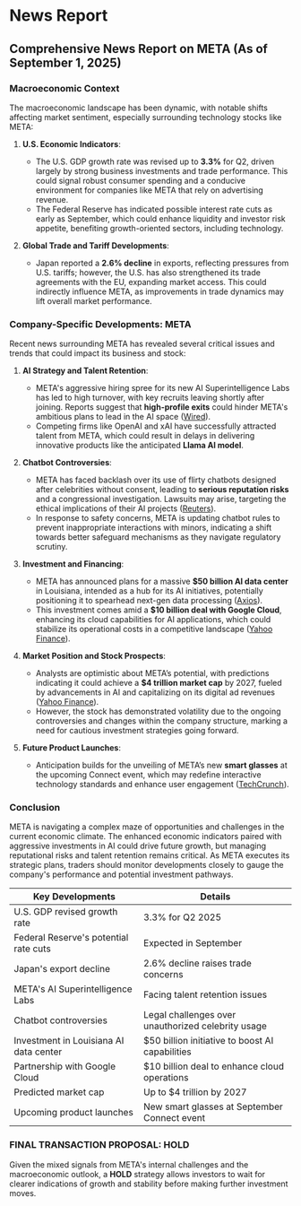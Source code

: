 # News Report

## Comprehensive News Report on META (As of September 1, 2025)

### Macroeconomic Context
The macroeconomic landscape has been dynamic, with notable shifts affecting market sentiment, especially surrounding technology stocks like META:

1. **U.S. Economic Indicators**:
   - The U.S. GDP growth rate was revised up to **3.3%** for Q2, driven largely by strong business investments and trade performance. This could signal robust consumer spending and a conducive environment for companies like META that rely on advertising revenue.
   - The Federal Reserve has indicated possible interest rate cuts as early as September, which could enhance liquidity and investor risk appetite, benefiting growth-oriented sectors, including technology.

2. **Global Trade and Tariff Developments**:
   - Japan reported a **2.6% decline** in exports, reflecting pressures from U.S. tariffs; however, the U.S. has also strengthened its trade agreements with the EU, expanding market access. This could indirectly influence META, as improvements in trade dynamics may lift overall market performance.

### Company-Specific Developments: META

Recent news surrounding META has revealed several critical issues and trends that could impact its business and stock:

1. **AI Strategy and Talent Retention**:
   - META's aggressive hiring spree for its new AI Superintelligence Labs has led to high turnover, with key recruits leaving shortly after joining. Reports suggest that **high-profile exits** could hinder META's ambitious plans to lead in the AI space ([Wired](https://www.wired.com/story/metas-superintelligence-labs-losing-researchers/)).
   - Competing firms like OpenAI and xAI have successfully attracted talent from META, which could result in delays in delivering innovative products like the anticipated **Llama AI model**.

2. **Chatbot Controversies**:
   - META has faced backlash over its use of flirty chatbots designed after celebrities without consent, leading to **serious reputation risks** and a congressional investigation. Lawsuits may arise, targeting the ethical implications of their AI projects ([Reuters](https://www.reuters.com/article/metachats-controversy)).
   - In response to safety concerns, META is updating chatbot rules to prevent inappropriate interactions with minors, indicating a shift towards better safeguard mechanisms as they navigate regulatory scrutiny.

3. **Investment and Financing**:
   - META has announced plans for a massive **$50 billion AI data center** in Louisiana, intended as a hub for its AI initiatives, potentially positioning it to spearhead next-gen data processing ([Axios](https://www.axios.com/metas-aidata-center)).
   - This investment comes amid a **$10 billion deal with Google Cloud**, enhancing its cloud capabilities for AI applications, which could stabilize its operational costs in a competitive landscape ([Yahoo Finance](https://finance.yahoo.com/news/meta-google-cloud-10-billion-deal-112023806.html)).

4. **Market Position and Stock Prospects**:
   - Analysts are optimistic about META’s potential, with predictions indicating it could achieve a **$4 trillion market cap** by 2027, fueled by advancements in AI and capitalizing on its digital ad revenues ([Yahoo Finance](https://finance.yahoo.com/news/meta-impressive-profit-trajectory-155043418.html)).
   - However, the stock has demonstrated volatility due to the ongoing controversies and changes within the company structure, marking a need for cautious investment strategies going forward.

5. **Future Product Launches**:
   - Anticipation builds for the unveiling of META’s new **smart glasses** at the upcoming Connect event, which may redefine interactive technology standards and enhance user engagement ([TechCrunch](https://techcrunch.com/meta-smart-glasses-launch-september)). 

### Conclusion
META is navigating a complex maze of opportunities and challenges in the current economic climate. The enhanced economic indicators paired with aggressive investments in AI could drive future growth, but managing reputational risks and talent retention remains critical. As META executes its strategic plans, traders should monitor developments closely to gauge the company's performance and potential investment pathways.

| **Key Developments**                                    | **Details**                                                     |
|---------------------------------------------------------|----------------------------------------------------------------|
| U.S. GDP revised growth rate                             | 3.3% for Q2 2025                                              |
| Federal Reserve's potential rate cuts                   | Expected in September                                         |
| Japan's export decline                                   | 2.6% decline raises trade concerns                            |
| META's AI Superintelligence Labs                        | Facing talent retention issues                                 |
| Chatbot controversies                                     | Legal challenges over unauthorized celebrity usage             |
| Investment in Louisiana AI data center                  | $50 billion initiative to boost AI capabilities               |
| Partnership with Google Cloud                            | $10 billion deal to enhance cloud operations                  |
| Predicted market cap                                    | Up to $4 trillion by 2027                                     |
| Upcoming product launches                                | New smart glasses at September Connect event                  |

### FINAL TRANSACTION PROPOSAL: **HOLD**
Given the mixed signals from META's internal challenges and the macroeconomic outlook, a **HOLD** strategy allows investors to wait for clearer indications of growth and stability before making further investment moves.
